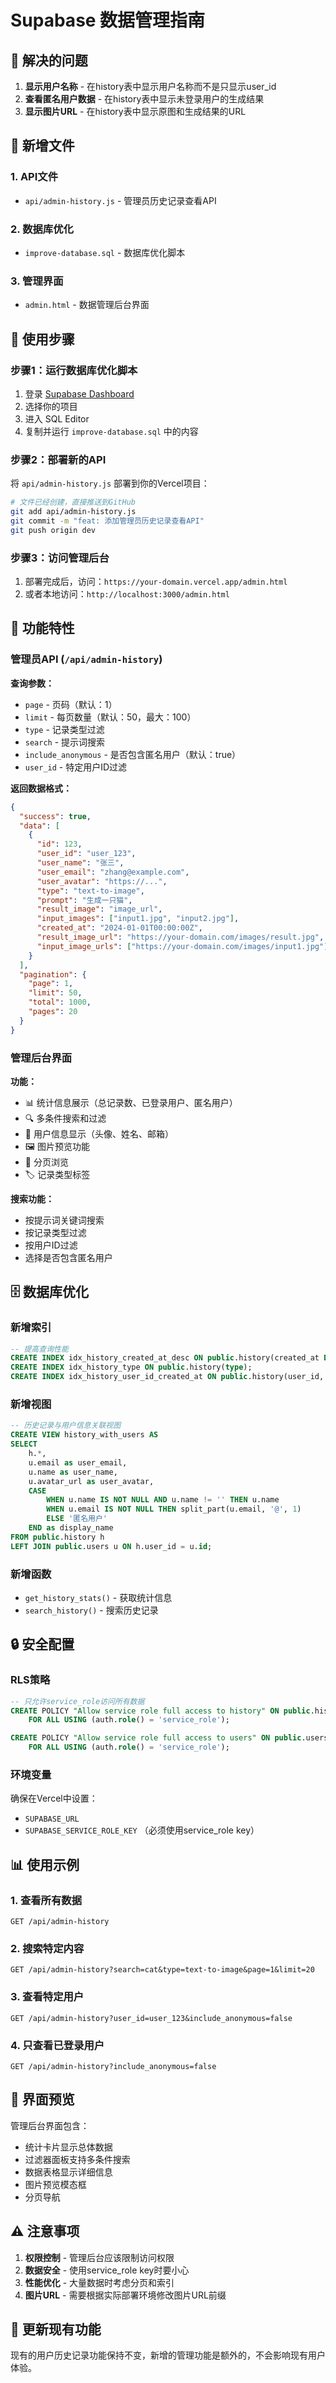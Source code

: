 # Supabase 数据管理指南

## 🎯 解决的问题

1. **显示用户名称** - 在history表中显示用户名称而不是只显示user_id
2. **查看匿名用户数据** - 在history表中显示未登录用户的生成结果
3. **显示图片URL** - 在history表中显示原图和生成结果的URL

## 📁 新增文件

### 1. API文件
- `api/admin-history.js` - 管理员历史记录查看API

### 2. 数据库优化
- `improve-database.sql` - 数据库优化脚本

### 3. 管理界面
- `admin.html` - 数据管理后台界面

## 🚀 使用步骤

### 步骤1：运行数据库优化脚本

1. 登录 [Supabase Dashboard](https://supabase.com/dashboard)
2. 选择你的项目
3. 进入 SQL Editor
4. 复制并运行 `improve-database.sql` 中的内容

### 步骤2：部署新的API

将 `api/admin-history.js` 部署到你的Vercel项目：

```bash
# 文件已经创建，直接推送到GitHub
git add api/admin-history.js
git commit -m "feat: 添加管理员历史记录查看API"
git push origin dev
```

### 步骤3：访问管理后台

1. 部署完成后，访问：`https://your-domain.vercel.app/admin.html`
2. 或者本地访问：`http://localhost:3000/admin.html`

## 🔧 功能特性

### 管理员API (`/api/admin-history`)

**查询参数：**
- `page` - 页码（默认：1）
- `limit` - 每页数量（默认：50，最大：100）
- `type` - 记录类型过滤
- `search` - 提示词搜索
- `include_anonymous` - 是否包含匿名用户（默认：true）
- `user_id` - 特定用户ID过滤

**返回数据格式：**
```json
{
  "success": true,
  "data": [
    {
      "id": 123,
      "user_id": "user_123",
      "user_name": "张三",
      "user_email": "zhang@example.com",
      "user_avatar": "https://...",
      "type": "text-to-image",
      "prompt": "生成一只猫",
      "result_image": "image_url",
      "input_images": ["input1.jpg", "input2.jpg"],
      "created_at": "2024-01-01T00:00:00Z",
      "result_image_url": "https://your-domain.com/images/result.jpg",
      "input_image_urls": ["https://your-domain.com/images/input1.jpg"]
    }
  ],
  "pagination": {
    "page": 1,
    "limit": 50,
    "total": 1000,
    "pages": 20
  }
}
```

### 管理后台界面

**功能：**
- 📊 统计信息展示（总记录数、已登录用户、匿名用户）
- 🔍 多条件搜索和过滤
- 👤 用户信息显示（头像、姓名、邮箱）
- 🖼️ 图片预览功能
- 📄 分页浏览
- 🏷️ 记录类型标签

**搜索功能：**
- 按提示词关键词搜索
- 按记录类型过滤
- 按用户ID过滤
- 选择是否包含匿名用户

## 🗄️ 数据库优化

### 新增索引
```sql
-- 提高查询性能
CREATE INDEX idx_history_created_at_desc ON public.history(created_at DESC);
CREATE INDEX idx_history_type ON public.history(type);
CREATE INDEX idx_history_user_id_created_at ON public.history(user_id, created_at DESC);
```

### 新增视图
```sql
-- 历史记录与用户信息关联视图
CREATE VIEW history_with_users AS
SELECT 
    h.*,
    u.email as user_email,
    u.name as user_name,
    u.avatar_url as user_avatar,
    CASE 
        WHEN u.name IS NOT NULL AND u.name != '' THEN u.name
        WHEN u.email IS NOT NULL THEN split_part(u.email, '@', 1)
        ELSE '匿名用户'
    END as display_name
FROM public.history h
LEFT JOIN public.users u ON h.user_id = u.id;
```

### 新增函数
- `get_history_stats()` - 获取统计信息
- `search_history()` - 搜索历史记录

## 🔒 安全配置

### RLS策略
```sql
-- 只允许service_role访问所有数据
CREATE POLICY "Allow service role full access to history" ON public.history
    FOR ALL USING (auth.role() = 'service_role');

CREATE POLICY "Allow service role full access to users" ON public.users
    FOR ALL USING (auth.role() = 'service_role');
```

### 环境变量
确保在Vercel中设置：
- `SUPABASE_URL`
- `SUPABASE_SERVICE_ROLE_KEY` （必须使用service_role key）

## 📊 使用示例

### 1. 查看所有数据
```
GET /api/admin-history
```

### 2. 搜索特定内容
```
GET /api/admin-history?search=cat&type=text-to-image&page=1&limit=20
```

### 3. 查看特定用户
```
GET /api/admin-history?user_id=user_123&include_anonymous=false
```

### 4. 只查看已登录用户
```
GET /api/admin-history?include_anonymous=false
```

## 🎨 界面预览

管理后台界面包含：
- 统计卡片显示总体数据
- 过滤器面板支持多条件搜索
- 数据表格显示详细信息
- 图片预览模态框
- 分页导航

## ⚠️ 注意事项

1. **权限控制** - 管理后台应该限制访问权限
2. **数据安全** - 使用service_role key时要小心
3. **性能优化** - 大量数据时考虑分页和索引
4. **图片URL** - 需要根据实际部署环境修改图片URL前缀

## 🔄 更新现有功能

现有的用户历史记录功能保持不变，新增的管理功能是额外的，不会影响现有用户体验。

